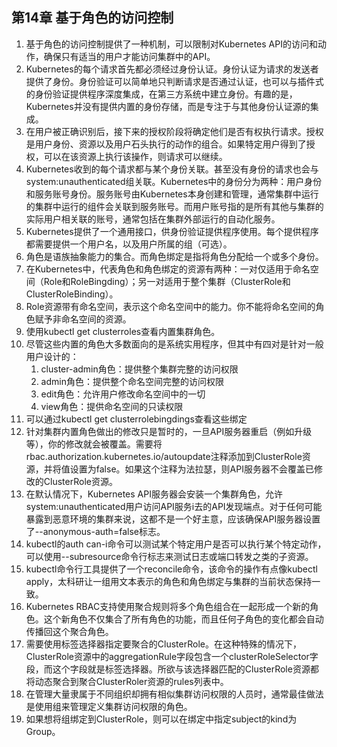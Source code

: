 ## 第14章 基于角色的访问控制

1. 基于角色的访问控制提供了一种机制，可以限制对Kubernetes API的访问和动作，确保只有适当的用户才能访问集群中的API。
2. Kubernetes的每个请求首先都必须经过身份认证。身份认证为请求的发送者提供了身份。身份验证可以简单地只判断请求是否通过认证，也可以与插件式的身份验证提供程序深度集成，在第三方系统中建立身份。有趣的是，Kubernetes并没有提供内置的身份存储，而是专注于与其他身份认证源的集成。
3. 在用户被正确识别后，接下来的授权阶段将确定他们是否有权执行请求。授权是用户身份、资源以及用户石头执行的动作的组合。如果特定用户得到了授权，可以在该资源上执行该操作，则请求可以继续。
4. Kubernetes收到的每个请求都与某个身份关联。甚至没有身份的请求也会与system:unauthenticated组关联。Kubernetes中的身份分为两种：用户身份和服务账号身份。服务账号由Kubernetes本身创建和管理，通常集群中运行的集群中运行的组件会关联到服务账号。而用户账号指的是所有其他与集群的实际用户相关联的账号，通常包括在集群外部运行的自动化服务。
5. Kubernetes提供了一个通用接口，供身份验证提供程序使用。每个提供程序都需要提供一个用户名，以及用户所属的组（可选）。
6. 角色是语族抽象能力的集合。而角色绑定是指将角色分配给一个或多个身份。
7. 在Kubernetes中，代表角色和角色绑定的资源有两种：一对仅适用于命名空间（Role和RoleBingding）；另一对适用于整个集群（ClusterRole和ClusterRoleBinding）。
8. Role资源带有命名空间，表示这个命名空间中的能力。你不能将命名空间的角色赋予非命名空间的资源。
9. 使用kubectl get clusterroles查看内置集群角色。
10. 尽管这些内置的角色大多数面向的是系统实用程序，但其中有四对是针对一般用户设计的：
    1. cluster-admin角色：提供整个集群完整的访问权限
    2. admin角色：提供整个命名空间完整的访问权限
    3. edit角色：允许用户修改命名空间中的一切
    4. view角色：提供命名空间的只读权限
11. 可以通过kubectl get clusterrolebingdings查看这些绑定
12. 针对集群内置角色做出的修改只是暂时的，一旦API服务器重启（例如升级等），你的修改就会被覆盖。需要将rbac.authorization.kubernetes.io/autoupdate注释添加到ClusterRole资源，并将值设置为false。如果这个注释为法拉瑟，则API服务器不会覆盖已修改的ClusterRole资源。
13. 在默认情况下，Kubernetes API服务器会安装一个集群角色，允许system:unauthenticated用户访问API服务i去的API发现端点。对于任何可能暴露到恶意环境的集群来说，这都不是一个好主意，应该确保API服务器设置了--anonymous-auth=false标志。
14. kubectl的auth can-i命令可以测试某个特定用户是否可以执行某个特定动作，可以使用--subresource命令行标志来测试日志或端口转发之类的子资源。
15. kubectl命令行工具提供了一个reconcile命令，该命令的操作有点像kubectl apply，太科研让一组用文本表示的角色和角色绑定与集群的当前状态保持一致。
16. Kubernetes RBAC支持使用聚合规则将多个角色组合在一起形成一个新的角色。这个新角色不仅集合了所有角色的功能，而且任何子角色的变化都会自动传播回这个聚合角色。
17. 需要使用标签选择器指定要聚合的ClusterRole。在这种特殊的情况下，ClusterRole资源中的aggregationRule字段包含一个clusterRoleSelector字段，而这个字段就是标签选择器。所欲与该选择器匹配的ClusterRole资源都将动态聚合到聚合ClusterRoler资源的rules列表中。
18. 在管理大量隶属于不同组织却拥有相似集群访问权限的人员时，通常最佳做法是使用组来管理定义集群访问权限的角色。
19. 如果想将组绑定到ClusterRole，则可以在绑定中指定subject的kind为Group。